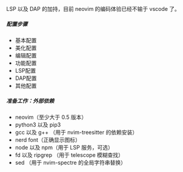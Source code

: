 LSP 以及 DAP 的加持，目前 neovim 的编码体验已经不输于 vscode 了。
##### 配置步骤
- 基本配置
- 美化配置
- 编辑配置
- 功能配置
- LSP配置
- DAP配置
- 其他配置

##### 准备工作：外部依赖
- neovim（至少大于 0.5 版本）
- python3 以及 pip3
- gcc 以及 g++ （用于 nvim-treesitter 的依赖安装）
- nerd font（正确显示图标）
- node 以及 npm（用于 LSP 服务，可选）
- fd 以及 ripgrep （用于 telescope 模糊查找）
- sed （用于 nvim-spectre 的全局字符串替换）